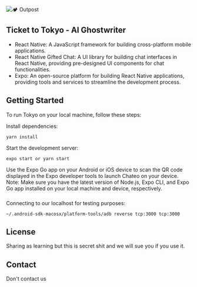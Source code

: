 ![🏕 Outpost](https://github.com/xAIdrian/Tokyo/assets/7444521/d7ed4e6c-13fd-40c6-8932-577bd86e3456)
## Ticket to Tokyo - AI Ghostwriter

- React Native: A JavaScript framework for building cross-platform mobile applications.
- React Native Gifted Chat: A UI library for building chat interfaces in React Native, providing pre-designed UI components for chat functionalities.
- Expo: An open-source platform for building React Native applications, providing tools and services to streamline the development process.

## Getting Started
To run Tokyo on your local machine, follow these steps:

Install dependencies: 

```
yarn install
```

Start the development server: 

```
expo start or yarn start
```

Use the Expo Go app on your Android or iOS device to scan the QR code displayed in the Expo developer tools to launch Chateo on your device.
Note: Make sure you have the latest version of Node.js, Expo CLI, and Expo Go app installed on your local machine and device, respectively.

###
Connecting to our localhost for testing purposes:
```
~/.android-sdk-macosx/platform-tools/adb reverse tcp:3000 tcp:3000
```

## License
Sharing as learning but this is secret shit and we will sue you if you use it.

## Contact
Don't contact us

